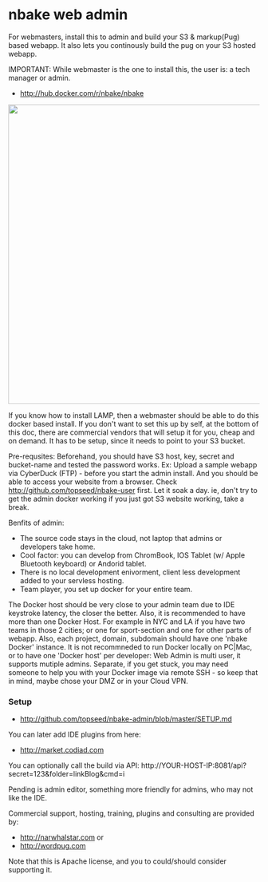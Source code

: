 # nbake web admin

For webmasters, install this to admin and build your S3 & markup(Pug) based webapp.  It also lets you continously build the pug on your S3 hosted webapp.

IMPORTANT: While webmaster is the one to install this, the user is: a tech manager or admin.

- http://hub.docker.com/r/nbake/nbake


<img src="https://raw.githubusercontent.com/topseed/nbake-admin/master/admin.PNG" width=600>


If you know how to install LAMP, then a webmaster should be able to do this docker based install.
If you don't want to set this up by self, at the bottom of this doc, there are commercial vendors that will setup it for you, cheap and on demand.
It has to be setup, since it needs to point to your S3 bucket.

Pre-requsites:
Beforehand, you should have S3 host, key, secret and bucket-name and tested
the password works. Ex: Upload a sample webapp via CyberDuck (FTP) - before you start the admin install. And you should be able to access your website from a browser.
Check http://github.com/topseed/nbake-user first. Let it soak a day. ie, don't try to get the admin docker working if you just got S3 website working, take a break.


Benfits of admin:
- The source code stays in the cloud, not laptop that admins or developers take home.
- Cool factor: you can develop from ChromBook, IOS Tablet (w/ Apple Bluetooth keyboard) or Andorid tablet.
- There is no local development enivorment, client less development added to your servless hosting.
- Team player, you set up docker for your entire team.


The Docker host should be very close to your admin team due to IDE keystroke latency, the closer the better. Also, it is recommended to have more than one Docker Host. For example in NYC and LA if you have two teams in those 2 cities; or one for sport-section and one for other parts of webapp. Also, each project, domain, subdomain should have one 'nbake Docker' instance.
It is not recommneded to run Docker locally on PC|Mac, or to have one 'Docker host' per developer: Web Admin is multi user, it supports mutiple admins. Separate, if you get stuck, you may need
someone to help you with your Docker image via remote SSH - so keep that in mind, maybe chose your DMZ or in your Cloud VPN.

### Setup
- http://github.com/topseed/nbake-admin/blob/master/SETUP.md

You can later add IDE plugins from here:
- http://market.codiad.com

You can  optionally call the build via API: http://YOUR-HOST-IP:8081/api?secret=123&folder=linkBlog&cmd=i

Pending is admin editor, something more friendly for admins, who may not like the IDE.

Commercial support, hosting, training, plugins and consulting are provided by:
- http://narwhalstar.com
or
- http://wordpug.com

Note that this is Apache license, and you to could/should consider supporting it.





